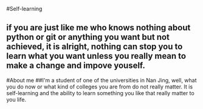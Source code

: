 #Self-learning
##  if you are just like me who knows nothing about python or git or anything you want but not achieved, it is alright, nothing can stop you to learn what you want unless you really mean to make a change and impove youself.

#About me 
##I'm a student of one of the universities in Nan Jing, well, what you do now or what kind of colleges you are from do not really matter. It is self-learning and the ability to learn something you like that really matter to you life.

